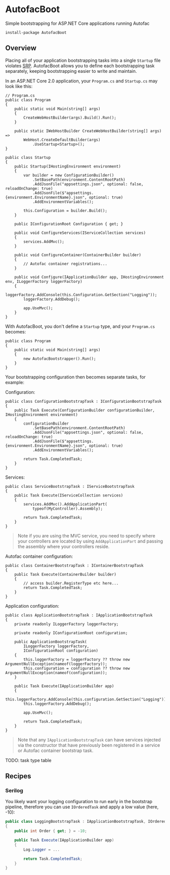 # AutofacBoot

Simple bootstrapping for ASP.NET Core applications running Autofac

```
install-package AutofacBoot
```

## Overview

Placing all of your application bootstrapping tasks into a single `Startup` file violates [SRP](https://en.wikipedia.org/wiki/Single_responsibility_principle). AutofacBoot allows you to define each bootstrapping task separately, keeping bootstrapping easier to write and maintain.

In an ASP.NET Core 2.0 application, your `Program.cs` and `Startup.cs` may look like this:

```
// Program.cs
public class Program
{   
    public static void Main(string[] args)
    {
        CreateWebHostBuilder(args).Build().Run();
    }

    public static IWebHostBuilder CreateWebHostBuilder(string[] args) =>
        WebHost.CreateDefaultBuilder(args)
            .UseStartup<Startup>();
}

public class Startup
{
    public Startup(IHostingEnvironment environment)
    {
        var builder = new ConfigurationBuilder()
            .SetBasePath(environment.ContentRootPath)
            .AddJsonFile("appsettings.json", optional: false, reloadOnChange: true)
            .AddJsonFile($"appsettings.{environment.EnvironmentName}.json", optional: true)
            .AddEnvironmentVariables();

        this.Configuration = builder.Build();
    }

    public IConfigurationRoot Configuration { get; }

    public void ConfigureServices(IServiceCollection services)
    {    
        services.AddMvc();
    }

    public void ConfigureContainer(ContainerBuilder builder)
    {
        // Autofac container registrations...
    }

    public void Configure(IApplicationBuilder app, IHostingEnvironment env, ILoggerFactory loggerFactory)
    {
        loggerFactory.AddConsole(this.Configuration.GetSection("Logging"));
        loggerFactory.AddDebug();

        app.UseMvc();
    }
}
```

With AutofacBoot, you don't define a `Startup` type, and your `Program.cs` becomes:

```
public class Program
{
    public static void Main(string[] args)
    {
        new AutofacBootstrapper().Run();
    }
}
```

Your bootstrapping configuration then becomes separate tasks, for example:

Configuration:

```
public class ConfigurationBootstrapTask : IConfigurationBootstrapTask
{
    public Task Execute(ConfigurationBuilder configurationBuilder, IHostingEnvironment environment)
    {
        configurationBuilder
            .SetBasePath(environment.ContentRootPath)
            .AddJsonFile("appsettings.json", optional: false, reloadOnChange: true)
            .AddJsonFile($"appsettings.{environment.EnvironmentName}.json", optional: true)
            .AddEnvironmentVariables();

        return Task.CompletedTask;
    }
}
```

Services:

```
public class ServiceBootstrapTask : IServiceBootstrapTask
{
    public Task Execute(IServiceCollection services)
    {
        services.AddMvc().AddApplicationPart(
            typeof(MyController).Assembly);

        return Task.CompletedTask;
    }
}
```

> Note if you are using the MVC service, you need to specify where your controllers are located by using `AddApplicationPart` and passing the assembly where your controllers reside.

Autofac container configuration:

```
public class ContainerBootstrapTask : IContainerBootstrapTask
{
    public Task Execute(ContainerBuilder builder)
    {
        // access builder.RegisterType etc here...
        return Task.CompletedTask;
    }
}
```

Application configuration:

```
public class ApplicationBootstrapTask : IApplicationBootstrapTask
{
    private readonly ILoggerFactory loggerFactory;

    private readonly IConfigurationRoot configuration;

    public ApplicationBootstrapTask(
        ILoggerFactory loggerFactory,
        IConfigurationRoot configuration)
    {
        this.loggerFactory = loggerFactory ?? throw new ArgumentNullException(nameof(loggerFactory));
        this.configuration = configuration ?? throw new ArgumentNullException(nameof(configuration));
    }

    public Task Execute(IApplicationBuilder app)
    {
        this.loggerFactory.AddConsole(this.configuration.GetSection("Logging"));
        this.loggerFactory.AddDebug();

        app.UseMvc();

        return Task.CompletedTask;
    }
}
```

> Note that any `IApplicationBootstrapTask` can have services injected via the constructor that have previously been registered in a service or Autofac container bootstrap task.

TODO: task type table

## Recipes

### Serilog

You likely want your logging configuration to run early in the bootstrap pipeline, therefore you can use `IOrderedTask` and apply a low value (here, -10):

```csharp
public class LoggingBootstrapTask : IApplicationBootstrapTask, IOrderedTask
{
    public int Order { get; } = -10;

    public Task Execute(IApplicationBuilder app)
    {
        Log.Logger = ...

        return Task.CompletedTask;
    }
}
```
